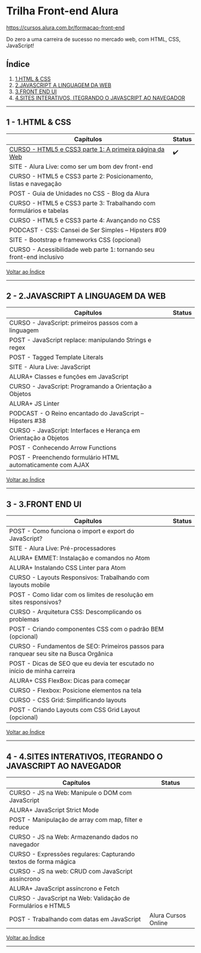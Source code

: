 # Trilha Front-end Alura

https://cursos.alura.com.br/formacao-front-end

Do zero a uma carreira de sucesso no mercado web, com HTML, CSS, JavaScript!

## <a name="indice">Índice</a>

1. [1.HTML & CSS](#parte1)     
2. [2.JAVASCRIPT A LINGUAGEM DA WEB](#parte2)     
3. [3.FRONT END UI](#parte3)     
4. [4.SITES INTERATIVOS, ITEGRANDO O JAVASCRIPT AO NAVEGADOR](#parte4)     
---


## <a name="parte1">1 - 1.HTML & CSS</a>

Capítulos                | Status
------------------------ | --------
[CURSO - HTML5 e CSS3 parte 1: A primeira página da Web](/CURSO-01-HTML5-e-CSS3-parte-1-A-primeira-pagina-da-Web) | :heavy_check_mark:
SITE - Alura Live: como ser um bom dev front-end | 
CURSO - HTML5 e CSS3 parte 2: Posicionamento, listas e navegação | 
POST - Guia de Unidades no CSS - Blog da Alura | 
CURSO - HTML5 e CSS3 parte 3: Trabalhando com formulários e tabelas | 
CURSO - HTML5 e CSS3 parte 4: Avançando no CSS | 
PODCAST - CSS: Cansei de Ser Simples – Hipsters #09 | 
SITE - Bootstrap e frameworks CSS (opcional) | 
CURSO - Acessibilidade web parte 1: tornando seu front-end inclusivo | 

[Voltar ao Índice](#indice)

---


## <a name="parte2">2 - 2.JAVASCRIPT A LINGUAGEM DA WEB</a>

Capítulos                | Status
------------------------ | --------
CURSO - JavaScript: primeiros passos com a linguagem    | 
POST - JavaScript replace: manipulando Strings e regex  | 
POST - Tagged Template Literals | 
SITE - Alura Live: JavaScript | 
ALURA+ Classes e funções em JavaScript                           | 
CURSO - JavaScript: Programando a Orientação a Objetos           |         
ALURA+ JS Linter                                                 | 
PODCAST - O Reino encantado do JavaScript – Hipsters #38         | 
CURSO - JavaScript: Interfaces e Herança em Orientação a Objetos | 
POST - Conhecendo Arrow Functions  | 
POST - Preenchendo formulário HTML automaticamente com AJAX | 

[Voltar ao Índice](#indice)

---


## <a name="parte3">3 - 3.FRONT END UI</a>

Capítulos                | Status
------------------------ | --------
POST - Como funciona o import e export do JavaScript? |  
SITE - Alura Live: Pré-processadores |  
ALURA+  EMMET: Instalação e comandos no Atom |  
ALURA+  Instalando CSS Linter para Atom |  
CURSO - Layouts Responsivos: Trabalhando com layouts mobile |  
POST - Como lidar com os limites de resolução em sites responsivos? |  
CURSO - Arquitetura CSS: Descomplicando os problemas |  
POST - Criando componentes CSS com o padrão BEM (opcional) |  
CURSO - Fundamentos de SEO: Primeiros passos para ranquear seu site na Busca Orgânica |  
POST - Dicas de SEO que eu devia ter escutado no início de minha carreira |  
ALURA+  CSS FlexBox: Dicas para começar |  
CURSO - Flexbox: Posicione elementos na tela |  
CURSO - CSS Grid: Simplificando layouts |  
POST - Criando Layouts com CSS Grid Layout (opcional) |  



[Voltar ao Índice](#indice)

---


## <a name="parte4">4 - 4.SITES INTERATIVOS, ITEGRANDO O JAVASCRIPT AO NAVEGADOR</a>

Capítulos                | Status
------------------------ | --------
CURSO - JS na Web: Manipule o DOM com JavaScript |  
ALURA+  JavaScript Strict Mode |  
POST - Manipulação de array com map, filter e reduce |  
CURSO - JS na Web: Armazenando dados no navegador |  
CURSO - Expressões regulares: Capturando textos de forma mágica |  
CURSO - JS na web: CRUD com JavaScript assíncrono |  
ALURA+ JavaScript assíncrono e Fetch |  
CURSO - JavaScript na Web: Validação de Formulários e HTML5 |  
POST - Trabalhando com datas em JavaScript | Alura Cursos Online |  

[Voltar ao Índice](#indice)

---

